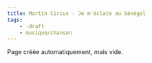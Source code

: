 ```yaml
---
title: Martin Circus - Je m'éclate au Sénégal
tags:
    - -draft
    - musique/chanson
---
```


Page créée automatiquement, mais vide.
